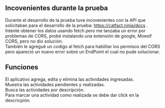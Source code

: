 ## Incovenientes durante la prueba

Durante el desarrollo de la prueba tuve incovenientes con la API que solicitaban para el desarrollo de la prueba: https://catfact.ninja/docs .\
Intenté obtener los datos usando fetch pero me lanzaba un error por problemas de CORS, probé instalando una extensión de google, Moesif CORS, pero no dio solución.\
También le agregué un codigo al fetch para habilitar los permisos del CORS pero apareció un nuevo error sobre un EndPoint el cual no pude solucionar.

## Funciones

El aplicativo agrega, edita y elimina las actividades ingresadas.\
Muestra las actividades pendientes y realizadas.\
Busca las actividades por descripción.\
Para marcar una actividad como realizada se debe dar click en la descricpión.
